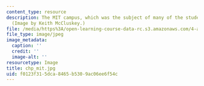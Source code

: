 ```yaml
---
content_type: resource
description: The MIT campus, which was the subject of many of the student essays.
  (Image by Keith McCluskey.)
file: /media/https%3A/open-learning-course-data-rc.s3.amazonaws.com/4-a21-stories-without-words-photographing-the-first-year-fall-2006/f0123f315dca8465b5309ac06ee6f54c_chp_mit.jpg
file_type: image/jpeg
image_metadata:
  caption: ''
  credit: ''
  image-alt: ''
resourcetype: Image
title: chp_mit.jpg
uid: f0123f31-5dca-8465-b530-9ac06ee6f54c
---
```

